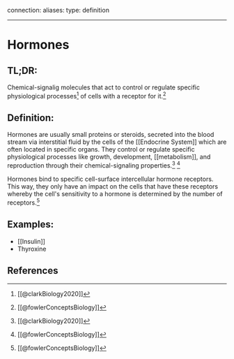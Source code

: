 
connection:
aliases: 
type: definition

---

# Hormones

## TL;DR:
Chemical-signalig molecules that act to control or regulate specific physiological processes[^1] of cells with a receptor for it.[^2]

## Definition:
Hormones are usually small proteins or steroids, secreted into the blood stream via interstitial fluid by the cells of the [[Endocrine System]] which are often located in specific organs. They control or regulate specific physiological processes like growth, development, [[metabolism]], and reproduction through their chemical-signaling properties.[^1] [^2]

Hormones bind to specific cell-surface intercellular hormone receptors. This way, they only have an impact on the cells that have these receptors whereby the cell's sensitivity to a hormone is determined by the number of receptors.[^2]

## Examples:
- [[Insulin]]
- Thyroxine

## References

[^1]: [[@clarkBiology2020]]
[^2]: [[@fowlerConceptsBiology]]